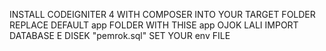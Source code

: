 INSTALL CODEIGNITER 4 WITH COMPOSER INTO YOUR TARGET FOLDER
REPLACE DEFAULT app FOLDER WITH THISE app
OJOK LALI IMPORT DATABASE E DISEK "pemrok.sql"
SET YOUR env FILE

